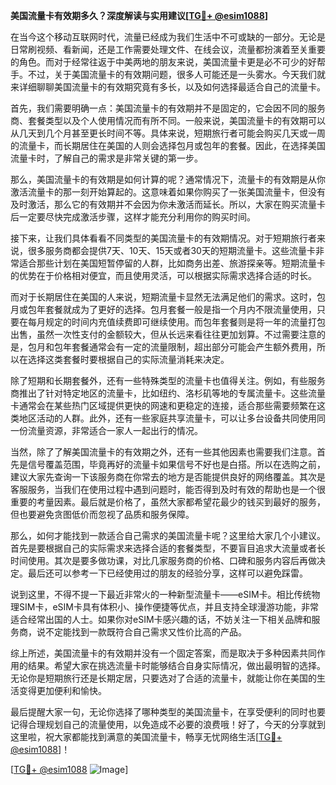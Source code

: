 **美国流量卡有效期多久？深度解读与实用建议[[TG💪+ @esim1088](https://t.me/s/esim1088)]**

在当今这个移动互联网时代，流量已经成为我们生活中不可或缺的一部分。无论是日常刷视频、看新闻，还是工作需要处理文件、在线会议，流量都扮演着至关重要的角色。而对于经常往返于中美两地的朋友来说，美国流量卡更是必不可少的好帮手。不过，关于美国流量卡的有效期问题，很多人可能还是一头雾水。今天我们就来详细聊聊美国流量卡的有效期究竟有多长，以及如何选择最适合自己的流量卡。

首先，我们需要明确一点：美国流量卡的有效期并不是固定的，它会因不同的服务商、套餐类型以及个人使用情况而有所不同。一般来说，美国流量卡的有效期可以从几天到几个月甚至更长时间不等。具体来说，短期旅行者可能会购买几天或一周的流量卡，而长期居住在美国的人则会选择包月或包年的套餐。因此，在选择美国流量卡时，了解自己的需求是非常关键的第一步。

那么，美国流量卡的有效期是如何计算的呢？通常情况下，流量卡的有效期是从你激活流量卡的那一刻开始算起的。这意味着如果你购买了一张美国流量卡，但没有及时激活，那么它的有效期并不会因为你未激活而延长。所以，大家在购买流量卡后一定要尽快完成激活步骤，这样才能充分利用你的购买时间。

接下来，让我们具体看看不同类型的美国流量卡的有效期情况。对于短期旅行者来说，很多服务商都会提供7天、10天、15天或者30天的短期流量卡。这些流量卡非常适合那些计划在美国短暂停留的人群，比如商务出差、旅游探亲等。短期流量卡的优势在于价格相对便宜，而且使用灵活，可以根据实际需求选择合适的时长。

而对于长期居住在美国的人来说，短期流量卡显然无法满足他们的需求。这时，包月或包年套餐就成为了更好的选择。包月套餐一般是指一个月内不限流量使用，只要在每月规定的时间内充值续费即可继续使用。而包年套餐则是将一年的流量打包出售，虽然一次性支付的金额较大，但从长远来看往往更加划算。不过需要注意的是，包月和包年套餐通常会有一定的流量限制，超出部分可能会产生额外费用，所以在选择这类套餐时要根据自己的实际流量消耗来决定。

除了短期和长期套餐外，还有一些特殊类型的流量卡也值得关注。例如，有些服务商推出了针对特定地区的流量卡，比如纽约、洛杉矶等地的专属流量卡。这些流量卡通常会在某些热门区域提供更快的网速和更稳定的连接，适合那些需要频繁在这类地区活动的人群。此外，还有一些家庭共享流量卡，可以让多台设备共同使用同一份流量资源，非常适合一家人一起出行的情况。

当然，除了了解美国流量卡的有效期之外，还有一些其他因素也需要我们注意。首先是信号覆盖范围，毕竟再好的流量卡如果信号不好也是白搭。所以在选购之前，建议大家先查询一下该服务商在你常去的地方是否能提供良好的网络覆盖。其次是客服服务，当我们在使用过程中遇到问题时，能否得到及时有效的帮助也是一个很重要的考量因素。最后就是价格了，虽然大家都希望花最少的钱买到最好的服务，但也要避免贪图低价而忽视了品质和服务保障。

那么，如何才能找到一款适合自己需求的美国流量卡呢？这里给大家几个小建议。首先是要根据自己的实际需求来选择合适的套餐类型，不要盲目追求大流量或者长时间使用。其次是要多做功课，对比几家服务商的价格、口碑和服务内容后再做决定。最后还可以参考一下已经使用过的朋友的经验分享，这样可以避免踩雷。

说到这里，不得不提一下最近非常火的一种新型流量卡——eSIM卡。相比传统物理SIM卡，eSIM卡具有体积小、操作便捷等优点，并且支持全球漫游功能，非常适合经常出国的人士。如果你对eSIM卡感兴趣的话，不妨关注一下相关品牌和服务商，说不定能找到一款既符合自己需求又性价比高的产品。

综上所述，美国流量卡的有效期并没有一个固定答案，而是取决于多种因素共同作用的结果。希望大家在挑选流量卡时能够结合自身实际情况，做出最明智的选择。无论你是短期旅行还是长期定居，只要选对了合适的流量卡，就能让你在美国的生活变得更加便利和愉快。

最后提醒大家一句，无论你选择了哪种类型的美国流量卡，在享受便利的同时也要记得合理规划自己的流量使用，以免造成不必要的浪费哦！好了，今天的分享就到这里啦，祝大家都能找到满意的美国流量卡，畅享无忧网络生活[[TG💪+ @esim1088](https://t.me/s/esim1088)]！

[[TG💪+ @esim1088](https://t.me/s/esim1088) ![Image](https://i.postimg.cc/4NQfJmqS/Snipaste-2025-05-13-00-14-12.png)]